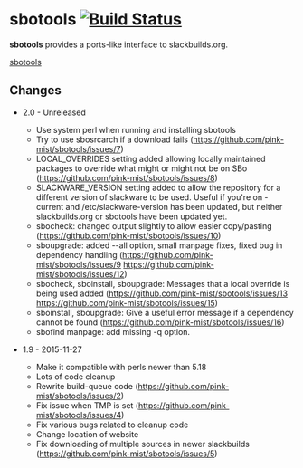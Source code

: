 # sbotools [![Build Status](https://travis-ci.org/pink-mist/sbotools.svg?branch=master)](https://travis-ci.org/pink-mist/sbotools)

**sbotools** provides a ports-like interface to slackbuilds.org.

[sbotools](https://pink-mist.github.io/sbotools/)

## Changes
* 2.0 - Unreleased
  * Use system perl when running and installing sbotools
  * Try to use sbosrcarch if a download fails
    (https://github.com/pink-mist/sbotools/issues/7)
  * LOCAL_OVERRIDES setting added allowing locally maintained packages
    to override what might or might not be on SBo
    (https://github.com/pink-mist/sbotools/issues/8)
  * SLACKWARE_VERSION setting added to allow the repository for a different
    version of slackware to be used. Useful if you're on -current and
    /etc/slackware-version has been updated, but neither slackbuilds.org or
    sbotools have been updated yet.
  * sbocheck: changed output slightly to allow easier copy/pasting
    (https://github.com/pink-mist/sbotools/issues/10)
  * sboupgrade: added --all option, small manpage fixes, fixed bug in dependency
    handling (https://github.com/pink-mist/sbotools/issues/9
    https://github.com/pink-mist/sbotools/issues/12)
  * sbocheck, sboinstall, sboupgrade: Messages that a local override is being
    used added (https://github.com/pink-mist/sbotools/issues/13
    https://github.com/pink-mist/sbotools/issues/15)
  * sboinstall, sboupgrade: Give a useful error message if a dependency cannot
    be found (https://github.com/pink-mist/sbotools/issues/16)
  * sbofind manpage: add missing -q option.

* 1.9 - 2015-11-27
  * Make it compatible with perls newer than 5.18
  * Lots of code cleanup
  * Rewrite build-queue code (https://github.com/pink-mist/sbotools/issues/2)
  * Fix issue when TMP is set (https://github.com/pink-mist/sbotools/issues/4)
  * Fix various bugs related to cleanup code
  * Change location of website
  * Fix downloading of multiple sources in newer slackbuilds
    (https://github.com/pink-mist/sbotools/issues/5)


